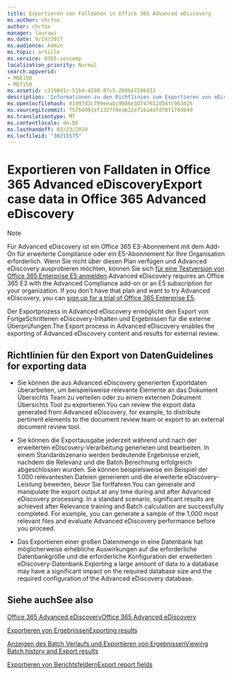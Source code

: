 ```yaml
---
title: Exportieren von Falldaten in Office 365 Advanced eDiscovery
ms.author: chrfox
author: chrfox
manager: laurawi
ms.date: 9/14/2017
ms.audience: Admin
ms.topic: article
ms.service: O365-seccomp
localization_priority: Normal
search.appverid:
- MOE150
- MET150
ms.assetid: c3198d1c-51b4-4280-87c5-269b47246d33
description: 'Informationen zu den Richtlinien zum Exportieren von eDiscovery-Falldaten und-Ergebnissen mithilfe des Export Prozesses in Office 365 Advanced eDiscovery.  '
ms.openlocfilehash: 01997d3c799eeabc9686e3d747652d54fc963d26
ms.sourcegitcommit: f57b4001ef1327f0ea622e716a4d7d78f1769b49
ms.translationtype: MT
ms.contentlocale: de-DE
ms.lasthandoff: 02/23/2019
ms.locfileid: "30215575"
---
```

# <a name="export-case-data-in-office-365-advanced-ediscovery"></a><span data-ttu-id="1f3a8-103">Exportieren von Falldaten in Office 365 Advanced eDiscovery</span><span class="sxs-lookup"><span data-stu-id="1f3a8-103">Export case data in Office 365 Advanced eDiscovery</span></span>

> [!NOTE]
> <span data-ttu-id="1f3a8-p101">Für Advanced eDiscovery ist ein Office 365 E3-Abonnement mit dem Add-On für erweiterte Compliance oder ein E5-Abonnement für Ihre Organisation erforderlich. Wenn Sie nicht über diesen Plan verfügen und Advanced eDiscovery ausprobieren möchten, können Sie sich [für eine Testversion von Office 365 Enterprise E5 anmelden](https://go.microsoft.com/fwlink/p/?LinkID=698279).</span><span class="sxs-lookup"><span data-stu-id="1f3a8-p101">Advanced eDiscovery requires an Office 365 E3 with the Advanced Compliance add-on or an E5 subscription for your organization. If you don't have that plan and want to try Advanced eDiscovery, you can [sign up for a trial of Office 365 Enterprise E5](https://go.microsoft.com/fwlink/p/?LinkID=698279).</span></span> 
  
<span data-ttu-id="1f3a8-106">Der Exportprozess in Advanced eDiscovery ermöglicht den Export von FortgeSchrittenen eDiscovery-Inhalten und Ergebnissen für die externe Überprüfungen.</span><span class="sxs-lookup"><span data-stu-id="1f3a8-106">The Export process in Advanced eDiscovery enables the exporting of Advanced eDiscovery content and results for external review.</span></span> 
  
## <a name="guidelines-for-exporting-data"></a><span data-ttu-id="1f3a8-107">Richtlinien für den Export von Daten</span><span class="sxs-lookup"><span data-stu-id="1f3a8-107">Guidelines for exporting data</span></span>

- <span data-ttu-id="1f3a8-108">Sie können die aus Advanced eDiscovery generierten Exportdaten überarbeiten, um beispielsweise relevante Elemente an das Dokument Übersichts Team zu verteilen oder zu einem externen Dokument Übersichts Tool zu exportieren.</span><span class="sxs-lookup"><span data-stu-id="1f3a8-108">You can review the export data generated from Advanced eDiscovery, for example, to distribute pertinent elements to the document review team or export to an external document review tool.</span></span>
    
- <span data-ttu-id="1f3a8-p102">Sie können die Exportausgabe jederzeit während und nach der erweiterten eDiscovery-Verarbeitung generieren und bearbeiten. In einem Standardszenario werden bedeutende Ergebnisse erzielt, nachdem die Relevanz und die Batch Berechnung erfolgreich abgeschlossen wurden. Sie können beispielsweise ein Beispiel der 1.000 relevantesten Dateien generieren und die erweiterte eDiscovery-Leistung bewerten, bevor Sie fortfahren.</span><span class="sxs-lookup"><span data-stu-id="1f3a8-p102">You can generate and manipulate the export output at any time during and after Advanced eDiscovery processing. In a standard scenario, significant results are achieved after Relevance training and Batch calculation are successfully completed. For example, you can generate a sample of the 1,000 most relevant files and evaluate Advanced eDiscovery performance before you proceed.</span></span>
    
- <span data-ttu-id="1f3a8-112">Das Exportieren einer großen Datenmenge in eine Datenbank hat möglicherweise erhebliche Auswirkungen auf die erforderliche Datenbankgröße und die erforderliche Konfiguration der erweiterten eDiscovery-Datenbank.</span><span class="sxs-lookup"><span data-stu-id="1f3a8-112">Exporting a large amount of data to a database may have a significant impact on the required database size and the required configuration of the Advanced eDiscovery database.</span></span>
    
## <a name="see-also"></a><span data-ttu-id="1f3a8-113">Siehe auch</span><span class="sxs-lookup"><span data-stu-id="1f3a8-113">See also</span></span>

[<span data-ttu-id="1f3a8-114">Office 365 Advanced eDiscovery</span><span class="sxs-lookup"><span data-stu-id="1f3a8-114">Office 365 Advanced eDiscovery</span></span>](office-365-advanced-ediscovery.md)
  
[<span data-ttu-id="1f3a8-115">Exportieren von Ergebnissen</span><span class="sxs-lookup"><span data-stu-id="1f3a8-115">Exporting results </span></span>](export-results-in-advanced-ediscovery.md)
  
[<span data-ttu-id="1f3a8-116">Anzeigen des Batch Verlaufs und Exportieren von Ergebnissen</span><span class="sxs-lookup"><span data-stu-id="1f3a8-116">Viewing Batch history and Export results</span></span>](view-batch-history-and-export-past-results.md)

[<span data-ttu-id="1f3a8-117">Exportieren von Berichtsfeldern</span><span class="sxs-lookup"><span data-stu-id="1f3a8-117">Export report fields</span></span>](export-report-fields-in-advanced-ediscovery.md)

